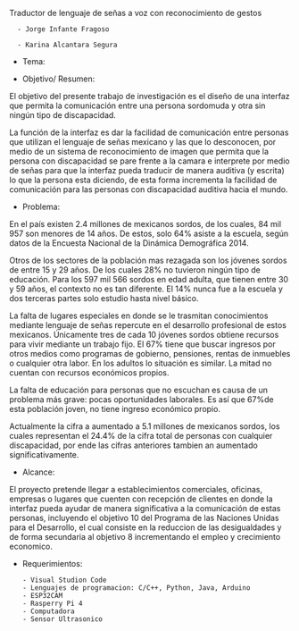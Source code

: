 Traductor de lenguaje de señas a voz con reconocimiento de gestos

      - Jorge Infante Fragoso
      
      - Karina Alcantara Segura
- Tema: 

- Objetivo/ Resumen: 

El objetivo del presente trabajo de investigación es el diseño de una interfaz que permita la comunicación entre una persona sordomuda y otra sin ningún tipo de discapacidad.

La función de la interfaz es dar la facilidad de comunicación entre personas que utilizan el lenguaje de señas mexicano y las que lo desconocen, por medio de un sistema de reconocimiento de imagen que permita que la persona con discapacidad se pare frente a la camara e interprete por medio de señas para que la interfaz pueda traducir de manera auditiva (y escrita) lo que la persona esta diciendo, de esta forma incrementa la facilidad de comunicación para las personas con discapacidad auditiva hacia el mundo.

- Problema: 

En el país existen 2.4 millones de mexicanos sordos, de los cuales, 84 mil 957 son menores de 14 años. De estos, solo 64% asiste a la escuela, según datos de la Encuesta Nacional de la Dinámica Demográfica 2014.

Otros de los sectores de la población mas rezagada son los jóvenes sordos de entre 15 y 29 años. De los cuales 28% no tuvieron ningún tipo de educación.
Para los 597 mil 566 sordos en edad adulta, que tienen entre 30 y 59 años, el contexto no es tan diferente. El 14% nunca fue a la escuela y dos terceras partes solo estudio hasta nivel básico.

La falta de lugares especiales en donde se le trasmitan conocimientos mediante lenguaje de señas repercute en el desarrollo profesional de estos mexicanos. Únicamente tres de cada 10 jóvenes sordos obtiene recursos para vivir mediante un trabajo fijo. El 67% tiene que buscar ingresos por otros medios como programas de gobierno, pensiones, rentas de inmuebles o cualquier otra labor. En los adultos lo situación es similar. La mitad no cuentan con recursos económicos propios.

La falta de educación para personas que no escuchan es causa de un problema más grave: pocas oportunidades laborales. Es así que 67%de esta población joven, no tiene ingreso económico propio.

Actualmente la cifra a aumentado a 5.1 millones de mexicanos sordos, los cuales representan el 24.4% de la cifra total de personas con cualquier discapacidad, por ende las cifras anteriores tambien an aumentado significativamente.

- Alcance:

El proyecto pretende llegar a establecimientos comerciales, oficinas, empresas o lugares que cuenten con recepción de clientes en donde la interfaz pueda ayudar de manera significativa a la comunicación de estas personas, incluyendo el objetivo 10 del Programa de las Naciones Unidas para el Desarrollo, el cual consiste en la reduccion de las desigualdades y de forma secundaria al objetivo 8 incrementando el empleo y crecimiento economico.

- Requerimientos:

      - Visual Studion Code
      - Lenguajes de programacion: C/C++, Python, Java, Arduino
      - ESP32CAM
      - Rasperry Pi 4
      - Computadora
      - Sensor Ultrasonico
